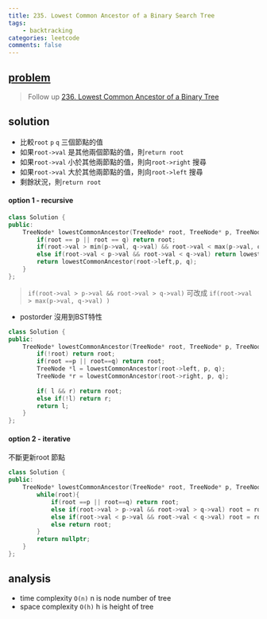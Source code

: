 ```yaml
---
title: 235. Lowest Common Ancestor of a Binary Search Tree
tags:  
    - backtracking
categories: leetcode
comments: false
---
```



## [problem](https://leetcode.com/problems/lowest-common-ancestor-of-a-binary-search-tree/)

> Follow up [236. Lowest Common Ancestor of a Binary Tree](https://leetcode.com/problems/lowest-common-ancestor-of-a-binary-tree/)


## solution

- 比較`root` `p` `q` 三個節點的值
- 如果`root->val` 是其他兩個節點的值，則`return root`
- 如果`root->val` 小於其他兩節點的值，則向`root->right` 搜尋
- 如果`root->val` 大於其他兩節點的值，則向`root->left` 搜尋
- 剩餘狀況，則`return root`

#### option 1 - recursive

```c++
class Solution {
public:
    TreeNode* lowestCommonAncestor(TreeNode* root, TreeNode* p, TreeNode* q) {
        if(root == p || root == q) return root;
        if(root->val > min(p->val, q->val) && root->val < max(p->val, q->val)) return root;
        else if(root->val < p->val && root->val < q->val) return lowestCommonAncestor(root->right, p, q);
        return lowestCommonAncestor(root->left,p, q);   
    }
};
```

> `if(root->val > p->val && root->val > q->val)` 可改成
> `if(root->val > max(p->val, q->val) )`
- postorder
沒用到BST特性
```c++
class Solution {
public:
    TreeNode* lowestCommonAncestor(TreeNode* root, TreeNode* p, TreeNode* q) {
        if(!root) return root;
        if(root ==p || root==q) return root;
        TreeNode *l = lowestCommonAncestor(root->left, p, q);
        TreeNode *r = lowestCommonAncestor(root->right, p, q);
        
        if( l && r) return root;
        else if(!l) return r;
        return l;
    }
};
```
#### option 2 - iterative
不斷更新root 節點

```c++
class Solution {
public:
    TreeNode* lowestCommonAncestor(TreeNode* root, TreeNode* p, TreeNode* q) {
        while(root){
            if(root ==p || root==q) return root;
            else if(root->val > p->val && root->val > q->val) root = root->left;
            else if(root->val < p->val && root->val < q->val) root = root->right;
            else return root;
        }
        return nullptr;
    }
};
```
## analysis
- time complexity `O(n)` n is node number of tree
- space complexity `O(h)` h is height of tree